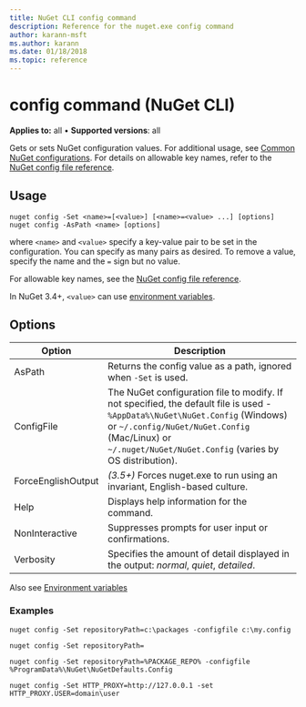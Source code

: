 ```yaml
---
title: NuGet CLI config command
description: Reference for the nuget.exe config command
author: karann-msft
ms.author: karann
ms.date: 01/18/2018
ms.topic: reference
---
```


# config command (NuGet CLI)

**Applies to:** all &bullet; **Supported versions**: all

Gets or sets NuGet configuration values. For additional usage, see [Common NuGet configurations](../../consume-packages/configuring-nuget-behavior.md). For details on allowable key names, refer to the [NuGet config file reference](../nuget-config-file.md).

## Usage

```cli
nuget config -Set <name>=[<value>] [<name>=<value> ...] [options]
nuget config -AsPath <name> [options]
```

where `<name>` and `<value>` specify a key-value pair to be set in the configuration. You can specify as many pairs as desired. To remove a value, specify the name and the `=` sign but no value.

For allowable key names, see the [NuGet config file reference](../nuget-config-file.md).

In NuGet 3.4+, `<value>` can use [environment variables](cli-ref-environment-variables.md).

## Options

| Option | Description |
| --- | --- |
| AsPath | Returns the config value as a path, ignored when `-Set` is used. |
| ConfigFile | The NuGet configuration file to modify. If not specified, the default file is used -`%AppData%\NuGet\NuGet.Config` (Windows) or `~/.config/NuGet/NuGet.Config`  (Mac/Linux) or `~/.nuget/NuGet/NuGet.Config` (varies by OS distribution).|
| ForceEnglishOutput | *(3.5+)* Forces nuget.exe to run using an invariant, English-based culture. |
| Help | Displays help information for the command. |
| NonInteractive | Suppresses prompts for user input or confirmations. |
| Verbosity | Specifies the amount of detail displayed in the output: *normal*, *quiet*, *detailed*. |

Also see [Environment variables](cli-ref-environment-variables.md)

### Examples

```cli
nuget config -Set repositoryPath=c:\packages -configfile c:\my.config

nuget config -Set repositoryPath=

nuget config -Set repositoryPath=%PACKAGE_REPO% -configfile %ProgramData%\NuGet\NuGetDefaults.Config

nuget config -Set HTTP_PROXY=http://127.0.0.1 -set HTTP_PROXY.USER=domain\user
```
